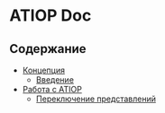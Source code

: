 # ATIOP Doc

## Содержание

* [Концепция](/concept/)
  * [Введение](/concept/in.md)
* [Работа с ATIOP](/guide/)
  * [Переключение представлений](/guide/checked_view.md)
